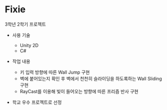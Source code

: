 # Fixie
3학년 2학기 프로젝트
+ 사용 기술
  + Unity 2D
  + C#
  
+ 작업 내용
  + 키 입력 방향에 따른 Wall Jump 구현
  + 벽에 붙어있는지 확인 후 벽에서 천천히 슬라이딩을 하도록하는 Wall Sliding 구현
  + RayCast를 이용해 빛이 들어오는 방향에 따른 프리즘 반사 구현
  
+ 학교 우수 프로젝트로 선정
